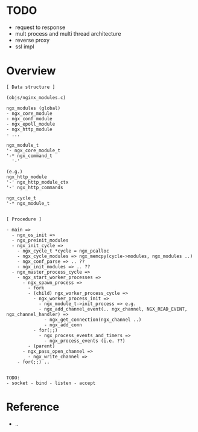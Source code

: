 <!--
{
  "title": "Nginx",
  "date": "2017-07-28T16:26:44+09:00",
  "category": "",
  "tags": [],
  "draft": true
}
-->

# TODO

- request to response
- mult process and multi thread architecture
- reverse proxy
- ssl impl


# Overview

```
[ Data structure ]

(objs/nginx_modules.c)

ngx_modules (global)
- ngx_core_module
- ngx_conf_module
- ngx_epoll_module
- ngx_http_module
- ...

ngx_module_t
'- ngx_core_module_t
'-* ngx_command_t
  '-'

(e.g.)
ngx_http_module
'-' ngx_http_module_ctx
'-' ngx_http_commands

ngx_cycle_t
'-* ngx_module_t


[ Procedure ]

- main =>
  - ngx_os_init =>
  - ngx_preinit_modules
  - ngx_init_cycle =>
    - ngx_cycle_t *cycle = ngx_pcalloc
    - ngx_cycle_modules => ngx_memcpy(cycle->modules, ngx_modules ..)
    - ngx_conf_parse => .. ??
    - ngx_init_modules => .. ??
  - ngx_master_process_cycle =>
    - ngx_start_worker_processes =>
      - ngx_spawn_process =>
        - fork
        - (child) ngx_worker_process_cycle =>
          - ngx_worker_process_init =>
            - ngx_module_t->init_process => e.g.
            - ngx_add_channel_event(.. ngx_channel, NGX_READ_EVENT, ngx_channel_handler) =>
              - ngx_get_connection(ngx_channel ..)
              - ngx_add_conn
          - for(;;)
            - ngx_process_events_and_timers =>
              - ngx_process_events (i.e. ??)
        - (parent)
      - ngx_pass_open_channel =>
        - ngx_write_channel =>
    - for(;;) ..


TODO:
- socket - bind - listen - accept
```


# Reference

- ..
